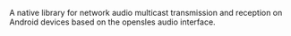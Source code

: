 

A native library for network audio multicast transmission and reception on Android devices based on the opensles audio interface.
